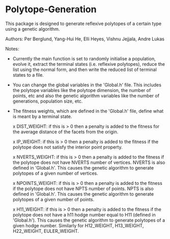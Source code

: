 # Polytope-Generation

This package is designed to generate reflexive polytopes of a certain type using a genetic algorithm. 

Authors: Per Berglund, Yang-Hui He, Elli Heyes, Vishnu Jejjala, Andre Lukas

Notes:
- Currently the main function is set to randomly initialise a population, evolve it, 
  extract the terminal states (i.e. reflexive polytopes), reduce the list using the normal form,
  and then write the reduced list of terminal states to a file.
  
- You can change the global variables in the 'Global.h' file. This includes the polytope
  variables like the polytope dimension, the number of points, etc and also the 
  genetic algorithm variables like the number of generations, population size, etc.

- The fitness weights, which are defined in the 'Global.h' file, define what is meant
  by a terminal state.
    
  x DIST_WEIGHT: if this is > 0 then a penalty is added to the fitness for the average 
    distance of the facets from the origin.
    
  x IP_WEIGHT: if this is > 0 then a penalty is added to the fitness if the polytope
    does not satisfy the interior point property.

  x NVERTS_WEIGHT: if this is > 0 then a penalty is added to the fitness if the polytope
    does not have NVERTS number of vertices. NVERTS is also defined in 'Global.h'. This 
    causes the genetic algorithm to generate polytopes of a given number of vertices.
    
  x NPOINTS_WEIGHT: if this is > 0 then a penalty is added to the fitness if the polytope
    does not have NPTS number of points. NPTS is also defined in 'Global.h'. This 
    causes the genetic algorithm to generate polytopes of a given number of points.
    
  x H11_WEIGHT: if this is > 0 then a penalty is added to the fitness if the polytope does
    not have a h11 hodge number equal to H11 (defined in 'Global.h'). This causes the 
    genetic algorithm to generate polytopes of a given hodge number. Similarly for H12_WEIGHT,
    H13_WEIGHT, H22_WEIGHT, EULER_WEIGHT.
    


